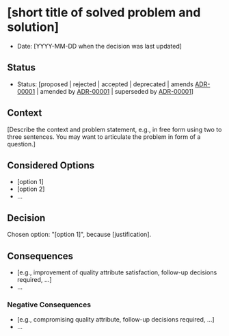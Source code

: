 # [short title of solved problem and solution]

* Date: [YYYY-MM-DD when the decision was last updated] <!-- optional -->

## Status

* Status: [proposed | rejected | accepted | deprecated | amends [ADR-00001](00001-record-architecture-decisions.md) | amended by [ADR-00001](00001-record-architecture-decisions.md) | superseded by [ADR-00001](00001-record-architecture-decisions.md)] <!-- optional -->

## Context

[Describe the context and problem statement, e.g., in free form using two to three sentences. You may want to articulate the problem in form of a question.]

## Considered Options  <!-- optional -->

* [option 1]
* [option 2]
* … <!-- numbers of options can vary -->

## Decision

Chosen option: "[option 1]", because [justification].

## Consequences
* [e.g., improvement of quality attribute satisfaction, follow-up decisions required, …]
* … <!-- numbers of options can vary -->

### Negative Consequences <!-- optional -->

* [e.g., compromising quality attribute, follow-up decisions required, …]
* … <!-- numbers of options can vary -->

